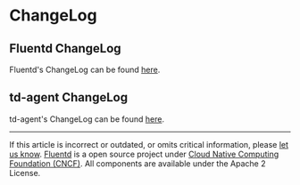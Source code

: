 ChangeLog
=========


Fluentd ChangeLog
-----------------

Fluentd's ChangeLog can be found
[here](https://github.com/fluent/fluentd/blob/master/CHANGELOG.md).

td-agent ChangeLog
------------------

td-agent's ChangeLog can be found
[here](http://docs.treasuredata.com/articles/td-agent-changelog).


------------------------------------------------------------------------

If this article is incorrect or outdated, or omits critical information,
please [let us
know](https://github.com/fluent/fluentd-docs/issues?state=open).
[Fluentd](http://www.fluentd.org/) is a open source project under [Cloud
Native Computing Foundation (CNCF)](https://cncf.io/). All components
are available under the Apache 2 License.

